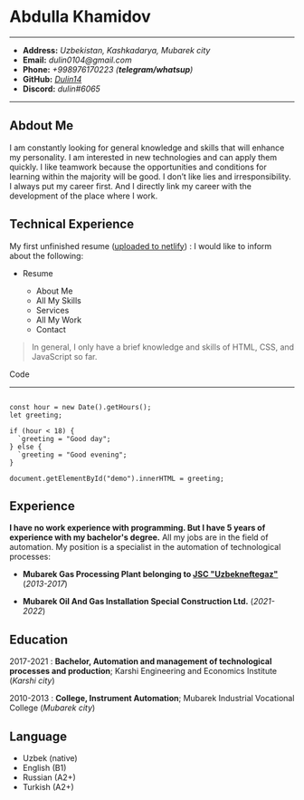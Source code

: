 # Abdulla Khamidov

---

-   **Address:** _Uzbekistan, Kashkadarya, Mubarek city_
-   **Email:** _dulin0104@gmail.com_
-   **Phone:** _+998976170223 (**telegram/whatsup**)_
-   **GitHub:** [_Dulin14_](https://github.com/Dulin14)
-   **Discord:** _dulin#6065_

---

## Abdout Me

I am constantly looking for general knowledge and skills that will enhance my personality.
I am interested in new technologies and can apply them quickly. I like teamwork because
the opportunities and conditions for learning within the majority will be good. I don’t like
lies and irresponsibility.
I always put my career first. And I directly link my career with the development of the
place where I work.

## Technical Experience

My first unfinished resume ([uploaded to netlify](https://khamidoff.netlify.app/#main))
: I would like to inform about the following:

-   Resume

    -   About Me
    -   All My Skills
    -   Services
    -   All My Work
    -   Contact

> In general, I only have a brief knowledge and skills of HTML, CSS, and JavaScript so far.

Code

---

```

const hour = new Date().getHours();
let greeting;

if (hour < 18) {
  `greeting = "Good day";
} else {
  `greeting = "Good evening";
}

document.getElementById("demo").innerHTML = greeting;

```

## Experience

**I have no work experience with programming. But I have 5 years of experience with my bachelor's degree.**
All my jobs are in the field of automation. My position is a specialist in the automation of technological processes:

-   **Mubarek Gas Processing Plant belonging to [JSC "Uzbekneftegaz"](https://www.ung.uz/)** (_2013-2017_)

-   **Mubarek Oil And Gas Installation Special Construction Ltd.** (_2021-2022_)

## Education

2017-2021
: **Bachelor, Automation and management of technological processes and production**; Karshi Engineering and Economics Institute (_Karshi city_)

2010-2013
: **College, Instrument Automation**; Mubarek Industrial Vocational College (_Mubarek city_)

## Language

-   Uzbek (native)
-   English (B1)
-   Russian (A2+)
-   Turkish (A2+)
